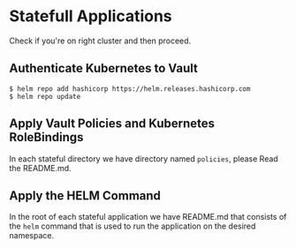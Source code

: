 # Statefull Applications

Check if you're on right cluster and then proceed.

## Authenticate Kubernetes to Vault

```
$ helm repo add hashicorp https://helm.releases.hashicorp.com
$ helm repo update
```

## Apply Vault Policies and Kubernetes RoleBindings

In each stateful directory we have directory named `policies`, please Read the README.md.

## Apply the HELM Command

In the root of each stateful application we have README.md that consists of the `helm` command that is used 
to run the application on the desired namespace.
